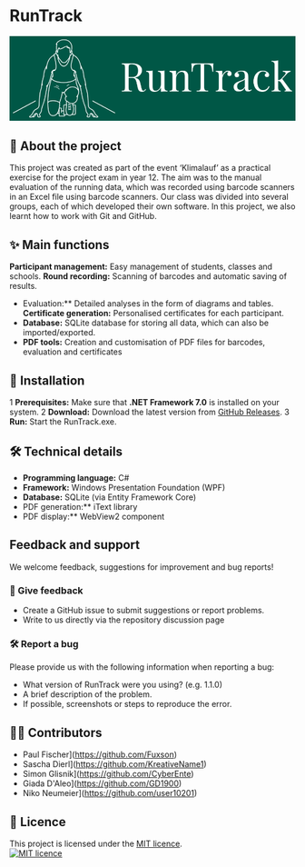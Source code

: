 ﻿# RunTrack
![Logo](https://raw.githubusercontent.com/KreativeName1/RunTrack/main/Images/RunTrack_Logo_Farbe.png)

## 📖 About the project
This project was created as part of the event ‘Klimalauf’
as a practical exercise for the project exam in year 12. The aim was to
the manual evaluation of the running data, which was recorded using barcode scanners
in an Excel file using barcode scanners.
Our class was divided into several groups, each of which developed their own software.
In this project, we also learnt how to work with Git and GitHub.

## ✨ Main functions
**Participant management:** Easy management of students, classes and schools.
**Round recording:** Scanning of barcodes and automatic saving of results.
* Evaluation:** Detailed analyses in the form of diagrams and tables.
**Certificate generation:** Personalised certificates for each participant.
* **Database:** SQLite database for storing all data, which can also be imported/exported.
* **PDF tools:** Creation and customisation of PDF files for barcodes, evaluation and certificates

## 🚀 Installation

1 **Prerequisites:** Make sure that **.NET Framework 7.0** is installed on your system.
2 **Download:** Download the latest version from [GitHub Releases](https://github.com/KreativeName1/RunTrack/releases).
3 **Run:** Start the RunTrack.exe.

## 🛠️ **Technical details**  

- **Programming language:** C#  
- **Framework:** Windows Presentation Foundation (WPF)  
- **Database:** SQLite (via Entity Framework Core)  
- PDF generation:** iText library  
- PDF display:** WebView2 component  

## Feedback and support

We welcome feedback, suggestions for improvement and bug reports!
### 📝 Give feedback
- Create a GitHub issue to submit suggestions or report problems.
- Write to us directly via the repository discussion page

### 🛠️ Report a bug

Please provide us with the following information when reporting a bug:
- What version of RunTrack were you using? (e.g. 1.1.0)
- A brief description of the problem.
- If possible, screenshots or steps to reproduce the error.

## 👩‍💻 Contributors
- Paul Fischer](https://github.com/Fuxson)
- Sascha Dierl](https://github.com/KreativeName1)
- Simon Glisnik](https://github.com/CyberEnte)
- Giada D'Aleo](https://github.com/GD1900)
- Niko Neumeier](https://github.com/user10201)

## 📜 **Licence**  
This project is licensed under the [MIT licence](https://opensource.org/licenses/MIT).  
[![MIT licence](https://img.shields.io/badge/License-MIT-yellow.svg)](https://opensource.org/licenses/MIT)
